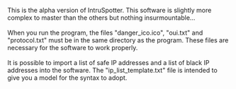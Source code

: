 This is the alpha version of IntruSpotter. This software is slightly more complex to master than the others but nothing insurmountable...
<br><br>When you run the program, the files "danger_ico.ico", "oui.txt" and "protocol.txt" must be in the same directory as the program. These files are necessary for the software to work properly.
<br><br>It is possible to import a list of safe IP addresses and a list of black IP addresses into the software. The "ip_list_template.txt" file is intended to give you a model for the syntax to adopt. 
